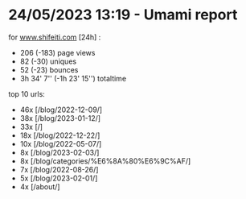 # 24/05/2023 13:19 - Umami report
for www.shifeiti.com [24h] :

 - 206 (-183) page views
 - 82 (-30) uniques
 - 52 (-23) bounces
 - 3h 34' 7'' (-1h 23' 15'') totaltime


top 10 urls:
 - 46x [/blog/2022-12-09/]
 - 38x [/blog/2023-01-12/]
 - 33x [/]
 - 18x [/blog/2022-12-22/]
 - 10x [/blog/2022-05-07/]
 - 8x [/blog/2023-02-03/]
 - 8x [/blog/categories/%E6%8A%80%E6%9C%AF/]
 - 7x [/blog/2022-08-26/]
 - 5x [/blog/2023-02-01/]
 - 4x [/about/]


